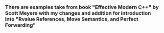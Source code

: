 ### There are examples take from book "Effective Modern C++" by Scott Meyers with my changes and addition for introduction into "Rvalue References, Move Semantics, and Perfect Forwarding"